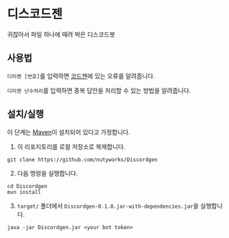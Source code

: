# 디스코드젠
귀찮아서 파일 하나에 때려 박은 디스코드봇 

## 사용법
`디미젠 [번호]`를 입력하면 [코드젠](http://codegen.dimigo.hs.kr)에 있는 오류를 알려줍니다.

`디미젠 난수처리`를 입력하면 중복 답안을 처리할 수 있는 방법을 알려줍니다.

## 설치/실행
이 단계는 [Maven](https://maven.apache.org/index.html)이 설치되어 있다고 가정합니다.

1. 이 리포지토리를 로컬 저장소로 복제합니다.
```
git clone https://github.com/nutyworks/Discordgen
```
2. 다음 명령을 실행합니다.
```
cd Discordgen
mvn install
```
3. `target/` 폴더에서 `Discordgen-0.1.0.jar-with-dependencies.jar`을 실행합니다.
```
java -jar Discordgen.jar <your bot token>
```
